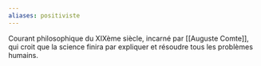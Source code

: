```yaml
---
aliases: positiviste
---
```

Courant philosophique du XIXème siècle, incarné par [[Auguste Comte]], qui croit que la science finira par expliquer et résoudre tous les problèmes humains. 